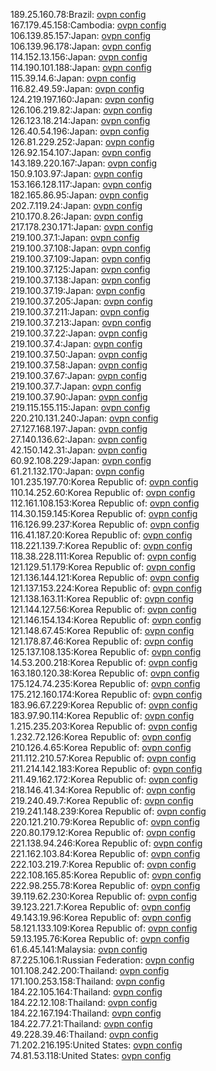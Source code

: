 189.25.160.78:Brazil: [ovpn config](vpn/189_25_160_78.ovpn)  
167.179.45.158:Cambodia: [ovpn config](vpn/167_179_45_158.ovpn)  
106.139.85.157:Japan: [ovpn config](vpn/106_139_85_157.ovpn)  
106.139.96.178:Japan: [ovpn config](vpn/106_139_96_178.ovpn)  
114.152.13.156:Japan: [ovpn config](vpn/114_152_13_156.ovpn)  
114.190.101.188:Japan: [ovpn config](vpn/114_190_101_188.ovpn)  
115.39.14.6:Japan: [ovpn config](vpn/115_39_14_6.ovpn)  
116.82.49.59:Japan: [ovpn config](vpn/116_82_49_59.ovpn)  
124.219.197.160:Japan: [ovpn config](vpn/124_219_197_160.ovpn)  
126.106.219.82:Japan: [ovpn config](vpn/126_106_219_82.ovpn)  
126.123.18.214:Japan: [ovpn config](vpn/126_123_18_214.ovpn)  
126.40.54.196:Japan: [ovpn config](vpn/126_40_54_196.ovpn)  
126.81.229.252:Japan: [ovpn config](vpn/126_81_229_252.ovpn)  
126.92.154.107:Japan: [ovpn config](vpn/126_92_154_107.ovpn)  
143.189.220.167:Japan: [ovpn config](vpn/143_189_220_167.ovpn)  
150.9.103.97:Japan: [ovpn config](vpn/150_9_103_97.ovpn)  
153.166.128.117:Japan: [ovpn config](vpn/153_166_128_117.ovpn)  
182.165.86.95:Japan: [ovpn config](vpn/182_165_86_95.ovpn)  
202.7.119.24:Japan: [ovpn config](vpn/202_7_119_24.ovpn)  
210.170.8.26:Japan: [ovpn config](vpn/210_170_8_26.ovpn)  
217.178.230.171:Japan: [ovpn config](vpn/217_178_230_171.ovpn)  
219.100.37.1:Japan: [ovpn config](vpn/219_100_37_1.ovpn)  
219.100.37.108:Japan: [ovpn config](vpn/219_100_37_108.ovpn)  
219.100.37.109:Japan: [ovpn config](vpn/219_100_37_109.ovpn)  
219.100.37.125:Japan: [ovpn config](vpn/219_100_37_125.ovpn)  
219.100.37.138:Japan: [ovpn config](vpn/219_100_37_138.ovpn)  
219.100.37.19:Japan: [ovpn config](vpn/219_100_37_19.ovpn)  
219.100.37.205:Japan: [ovpn config](vpn/219_100_37_205.ovpn)  
219.100.37.211:Japan: [ovpn config](vpn/219_100_37_211.ovpn)  
219.100.37.213:Japan: [ovpn config](vpn/219_100_37_213.ovpn)  
219.100.37.22:Japan: [ovpn config](vpn/219_100_37_22.ovpn)  
219.100.37.4:Japan: [ovpn config](vpn/219_100_37_4.ovpn)  
219.100.37.50:Japan: [ovpn config](vpn/219_100_37_50.ovpn)  
219.100.37.58:Japan: [ovpn config](vpn/219_100_37_58.ovpn)  
219.100.37.67:Japan: [ovpn config](vpn/219_100_37_67.ovpn)  
219.100.37.7:Japan: [ovpn config](vpn/219_100_37_7.ovpn)  
219.100.37.90:Japan: [ovpn config](vpn/219_100_37_90.ovpn)  
219.115.155.115:Japan: [ovpn config](vpn/219_115_155_115.ovpn)  
220.210.131.240:Japan: [ovpn config](vpn/220_210_131_240.ovpn)  
27.127.168.197:Japan: [ovpn config](vpn/27_127_168_197.ovpn)  
27.140.136.62:Japan: [ovpn config](vpn/27_140_136_62.ovpn)  
42.150.142.31:Japan: [ovpn config](vpn/42_150_142_31.ovpn)  
60.92.108.229:Japan: [ovpn config](vpn/60_92_108_229.ovpn)  
61.21.132.170:Japan: [ovpn config](vpn/61_21_132_170.ovpn)  
101.235.197.70:Korea Republic of: [ovpn config](vpn/101_235_197_70.ovpn)  
110.14.252.60:Korea Republic of: [ovpn config](vpn/110_14_252_60.ovpn)  
112.161.108.153:Korea Republic of: [ovpn config](vpn/112_161_108_153.ovpn)  
114.30.159.145:Korea Republic of: [ovpn config](vpn/114_30_159_145.ovpn)  
116.126.99.237:Korea Republic of: [ovpn config](vpn/116_126_99_237.ovpn)  
116.41.187.20:Korea Republic of: [ovpn config](vpn/116_41_187_20.ovpn)  
118.221.139.7:Korea Republic of: [ovpn config](vpn/118_221_139_7.ovpn)  
118.38.228.111:Korea Republic of: [ovpn config](vpn/118_38_228_111.ovpn)  
121.129.51.179:Korea Republic of: [ovpn config](vpn/121_129_51_179.ovpn)  
121.136.144.121:Korea Republic of: [ovpn config](vpn/121_136_144_121.ovpn)  
121.137.153.224:Korea Republic of: [ovpn config](vpn/121_137_153_224.ovpn)  
121.138.163.11:Korea Republic of: [ovpn config](vpn/121_138_163_11.ovpn)  
121.144.127.56:Korea Republic of: [ovpn config](vpn/121_144_127_56.ovpn)  
121.146.154.134:Korea Republic of: [ovpn config](vpn/121_146_154_134.ovpn)  
121.148.67.45:Korea Republic of: [ovpn config](vpn/121_148_67_45.ovpn)  
121.178.87.46:Korea Republic of: [ovpn config](vpn/121_178_87_46.ovpn)  
125.137.108.135:Korea Republic of: [ovpn config](vpn/125_137_108_135.ovpn)  
14.53.200.218:Korea Republic of: [ovpn config](vpn/14_53_200_218.ovpn)  
163.180.120.38:Korea Republic of: [ovpn config](vpn/163_180_120_38.ovpn)  
175.124.74.235:Korea Republic of: [ovpn config](vpn/175_124_74_235.ovpn)  
175.212.160.174:Korea Republic of: [ovpn config](vpn/175_212_160_174.ovpn)  
183.96.67.229:Korea Republic of: [ovpn config](vpn/183_96_67_229.ovpn)  
183.97.90.114:Korea Republic of: [ovpn config](vpn/183_97_90_114.ovpn)  
1.215.235.203:Korea Republic of: [ovpn config](vpn/1_215_235_203.ovpn)  
1.232.72.126:Korea Republic of: [ovpn config](vpn/1_232_72_126.ovpn)  
210.126.4.65:Korea Republic of: [ovpn config](vpn/210_126_4_65.ovpn)  
211.112.210.57:Korea Republic of: [ovpn config](vpn/211_112_210_57.ovpn)  
211.214.142.183:Korea Republic of: [ovpn config](vpn/211_214_142_183.ovpn)  
211.49.162.172:Korea Republic of: [ovpn config](vpn/211_49_162_172.ovpn)  
218.146.41.34:Korea Republic of: [ovpn config](vpn/218_146_41_34.ovpn)  
219.240.49.7:Korea Republic of: [ovpn config](vpn/219_240_49_7.ovpn)  
219.241.148.239:Korea Republic of: [ovpn config](vpn/219_241_148_239.ovpn)  
220.121.210.79:Korea Republic of: [ovpn config](vpn/220_121_210_79.ovpn)  
220.80.179.12:Korea Republic of: [ovpn config](vpn/220_80_179_12.ovpn)  
221.138.94.246:Korea Republic of: [ovpn config](vpn/221_138_94_246.ovpn)  
221.162.103.84:Korea Republic of: [ovpn config](vpn/221_162_103_84.ovpn)  
222.103.219.7:Korea Republic of: [ovpn config](vpn/222_103_219_7.ovpn)  
222.108.165.85:Korea Republic of: [ovpn config](vpn/222_108_165_85.ovpn)  
222.98.255.78:Korea Republic of: [ovpn config](vpn/222_98_255_78.ovpn)  
39.119.62.230:Korea Republic of: [ovpn config](vpn/39_119_62_230.ovpn)  
39.123.221.7:Korea Republic of: [ovpn config](vpn/39_123_221_7.ovpn)  
49.143.19.96:Korea Republic of: [ovpn config](vpn/49_143_19_96.ovpn)  
58.121.133.109:Korea Republic of: [ovpn config](vpn/58_121_133_109.ovpn)  
59.13.195.76:Korea Republic of: [ovpn config](vpn/59_13_195_76.ovpn)  
61.6.45.141:Malaysia: [ovpn config](vpn/61_6_45_141.ovpn)  
87.225.106.1:Russian Federation: [ovpn config](vpn/87_225_106_1.ovpn)  
101.108.242.200:Thailand: [ovpn config](vpn/101_108_242_200.ovpn)  
171.100.253.158:Thailand: [ovpn config](vpn/171_100_253_158.ovpn)  
184.22.105.164:Thailand: [ovpn config](vpn/184_22_105_164.ovpn)  
184.22.12.108:Thailand: [ovpn config](vpn/184_22_12_108.ovpn)  
184.22.167.194:Thailand: [ovpn config](vpn/184_22_167_194.ovpn)  
184.22.77.21:Thailand: [ovpn config](vpn/184_22_77_21.ovpn)  
49.228.39.46:Thailand: [ovpn config](vpn/49_228_39_46.ovpn)  
71.202.216.195:United States: [ovpn config](vpn/71_202_216_195.ovpn)  
74.81.53.118:United States: [ovpn config](vpn/74_81_53_118.ovpn)  

